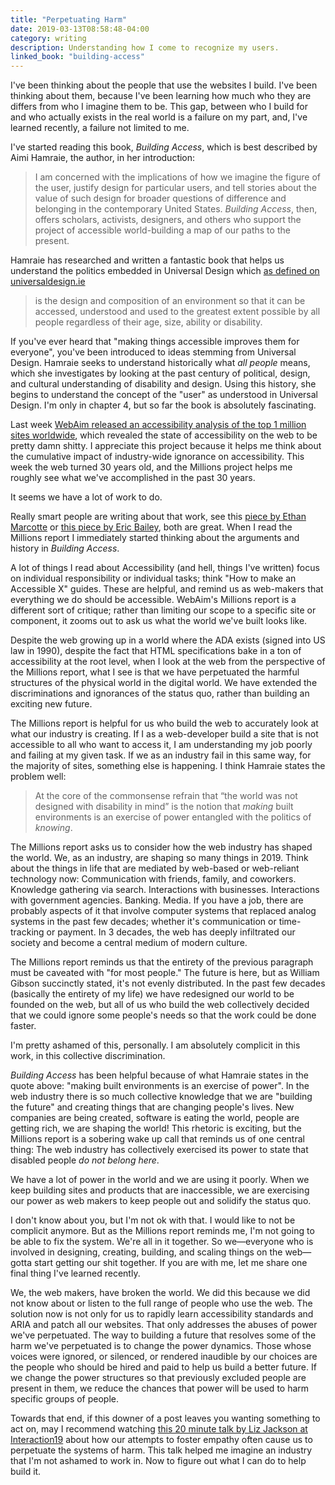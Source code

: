 ```yaml
---
title: "Perpetuating Harm"
date: 2019-03-13T08:58:48-04:00
category: writing
description: Understanding how I come to recognize my users.
linked_book: "building-access"
---
```


I've been thinking about the people that use the websites I build. I've been thinking about them, because I've been learning how much who they are differs from who I imagine them to be. This gap, between who I build for and who actually exists in the real world is a failure on my part, and, I've learned recently, a failure not limited to me.

I've started reading this book, _Building Access_, which is best described by Aimi Hamraie, the author, in her introduction:

> I am concerned with the implications of how we imagine the figure of the user, justify design for particular users, and tell stories about the value of such design for broader questions of difference and belonging in the contemporary United States. _Building Access_, then, offers scholars, activists, designers, and others who support the project of accessible world-building a map of our paths to the present.

Hamraie has researched and written a fantastic book that helps us understand the politics embedded in Universal Design which [as defined on universaldesign.ie](http://universaldesign.ie/What-is-Universal-Design/)

> is the design and composition of an environment so that it can be accessed, understood and used to the greatest extent possible by all people regardless of their age, size, ability or disability.

If you've ever heard that "making things accessible improves them for everyone", you've been introduced to ideas stemming from Universal Design. Hamraie seeks to understand historically what *all people* means, which she investigates by looking at the past century of political, design, and cultural understanding of disability and design. Using this history, she begins to understand the concept of the "user" as understood in Universal Design. I'm only in chapter 4, but so far the book is absolutely fascinating.

Last week [WebAim released an accessibility analysis of the top 1 million sites worldwide](https://webaim.org/projects/million/), which revealed the state of accessibility on the web to be pretty damn shitty. I appreciate this project because it helps me think about the cumulative impact of industry-wide ignorance on accessibility. This week the web turned 30 years old, and the Millions project helps me roughly see what we've accomplished in the past 30 years.

It seems we have a lot of work to do.

Really smart people are writing about that work, see this [piece by Ethan Marcotte](https://ethanmarcotte.com/wrote/the-web-we-broke/) or [this piece by Eric Bailey](https://ericwbailey.design/writing/2019-03-05-fighting-uphill.html), both are great. When I read the Millions report I immediately started thinking about the arguments and history in _Building Access_.

A lot of things I read about Accessibility (and hell, things I've written) focus on individual responsibility or individual tasks; think "How to make an Accessible X" guides. These are helpful, and remind us as web-makers that everything we do should be accessible. WebAim's Millions report is a different sort of critique; rather than limiting our scope to a specific site or component, it zooms out to ask us what the world we've built looks like.

Despite the web growing up in a world where the ADA exists (signed into US law in 1990), despite the fact that HTML specifications bake in a ton of accessibility at the root level, when I look at the web from the perspective of the Millions report, what I see is that we have perpetuated the harmful structures of the physical world in the digital world. We have extended the discriminations and ignorances of the status quo, rather than building an exciting new future.

The Millions report is helpful for us who build the web to accurately look at what our industry is creating. If I as a web-developer build a site that is not accessible to all who want to access it, I am understanding my job poorly and failing at my given task. If we as an industry fail in this same way, for the majority of sites, something else is happening. I think Hamraie states the problem well:

> At the core of the commonsense refrain that “the world was not designed with disability in mind” is the notion that _making_ built environments is an exercise of power entangled with the politics of _knowing_.

The Millions report asks us to consider how the web industry has shaped the world. We, as an industry, are shaping so many things in 2019. Think about the things in life that are mediated by web-based or web-reliant technology now: Communication with friends, family, and coworkers. Knowledge gathering via search. Interactions with businesses. Interactions with government agencies. Banking. Media. If you have a job, there are probably aspects of it that involve computer systems that replaced analog systems in the past few decades; whether it's communication or time-tracking or payment. In 3 decades, the web has deeply infiltrated our society and become a central medium of modern culture.

The Millions report reminds us that the entirety of the previous paragraph must be caveated with "for most people." The future is here, but as William Gibson succinctly stated, it's not evenly distributed. In the past few decades (basically the entirety of my life) we have redesigned our world to be founded on the web, but all of us who build the web collectively decided that we could ignore some people's needs so that the work could be done faster.

I'm pretty ashamed of this, personally. I am absolutely complicit in this work, in this collective discrimination.

_Building Access_ has been helpful because of what Hamraie states in the quote above: "making built environments is an exercise of power". In the web industry there is so much collective knowledge that we are "building the future" and creating things that are changing people's lives. New companies are being created, software is eating the world, people are getting rich, we are shaping the world! This rhetoric is exciting, but the Millions report is a sobering wake up call that reminds us of one central thing: The web industry has collectively exercised its power to state that disabled people _do not belong here_.

We have a lot of power in the world and we are using it poorly. When we keep building sites and products that are inaccessible, we are exercising our power as web makers to keep people out and solidify the status quo.

I don't know about you, but I'm not ok with that. I would like to not be complicit anymore. But as the Millions report reminds me, I'm not going to be able to fix the system. We're all in it together. So we—everyone who is involved in designing, creating, building, and scaling things on the web—gotta start getting our shit together. If you are with me, let me share one final thing I've learned recently.

We, the web makers, have broken the world. We did this because we did not know about or listen to the full range of people who use the web. The solution now is not only for us to rapidly learn accessibility standards and ARIA and patch all our websites. That only addresses the abuses of power we've perpetuated. The way to building a future that resolves some of the harm we've perpetuated is to change the power dynamics. Those whose voices were ignored, or silenced, or rendered inaudible by our choices are the people who should be hired and paid to help us build a better future. If we change the power structures so that previously excluded people are present in them, we reduce the chances that power will be used to harm specific groups of people.

Towards that end, if this downer of a post leaves you wanting something to act on, may I recommend watching [this 20 minute talk by Liz Jackson at Interaction19](https://vimeo.com/319388683) about how our attempts to foster empathy often cause us to perpetuate the systems of harm. This talk helped me imagine an industry that I'm not ashamed to work in. Now to figure out what I can do to help build it.
